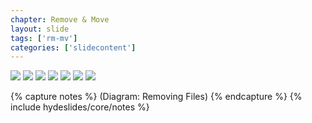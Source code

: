 ```yaml
---
chapter: Remove & Move
layout: slide
tags: ['rm-mv']
categories: ['slidecontent']
---
```


<div class="diagram-group">
	<img class="diagram" src="assets/diagrams/rm-mv/states-of-tracking-01.png">
	<img class="diagram fragment" src="assets/diagrams/rm-mv/states-of-tracking-02.png">
    <img class="diagram fragment" src="assets/diagrams/rm-mv/states-of-tracking-03.png">
    <img class="diagram fragment" src="assets/diagrams/rm-mv/states-of-tracking-04.png">
    <img class="diagram fragment" src="assets/diagrams/rm-mv/states-of-tracking-05.png">
    <img class="diagram fragment" src="assets/diagrams/rm-mv/states-of-tracking-06.png">
    <img class="diagram fragment" src="assets/diagrams/rm-mv/states-of-tracking-07.png">
</div>

{% capture notes %}
(Diagram: Removing Files)
{% endcapture %}
{% include hydeslides/core/notes %}